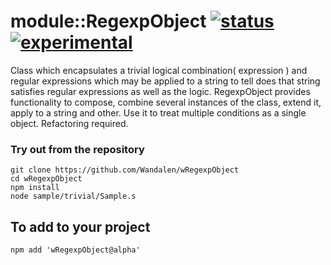 # module::RegexpObject  [![status](https://github.com/Wandalen/wRegexpObject/workflows/publish/badge.svg)](https://github.com/Wandalen/wRegexpObject/actions?query=workflow%3Apublish) [![experimental](https://img.shields.io/badge/stability-experimental-orange.svg)](https://github.com/emersion/stability-badges#experimental)

Class which encapsulates a trivial logical combination( expression ) and regular expressions which may be applied to a string to tell does that string satisfies regular expressions as well as the logic. RegexpObject provides functionality to compose, combine several instances of the class, extend it, apply to a string and other. Use it to treat multiple conditions as a single object. Refactoring required.

### Try out from the repository
```
git clone https://github.com/Wandalen/wRegexpObject
cd wRegexpObject
npm install
node sample/trivial/Sample.s
```

## To add to your project
```
npm add 'wRegexpObject@alpha'
```

